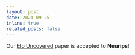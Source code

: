 ```yaml
---
layout: post
date: 2024-09-25
inline: true
related_posts: false
---
```


Our [Elo Uncovered](https://arxiv.org/abs/2311.17295) paper is accepted to **Neurips**!